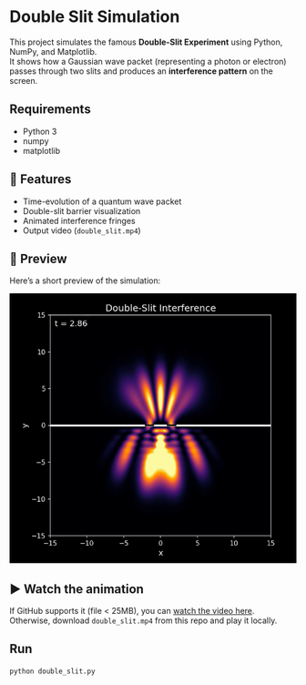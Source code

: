 # Double Slit Simulation

This project simulates the famous **Double-Slit Experiment** using Python, NumPy, and Matplotlib.  
It shows how a Gaussian wave packet (representing a photon or electron) passes through two slits and produces an **interference pattern** on the screen.

## Requirements
- Python 3
- numpy
- matplotlib

## 🔬 Features
- Time-evolution of a quantum wave packet
- Double-slit barrier visualization
- Animated interference fringes
- Output video (`double_slit.mp4`)

## 📸 Preview
Here’s a short preview of the simulation:

![Simulation Screenshot](double_slit.png)

## ▶ Watch the animation
If GitHub supports it (file < 25MB), you can [watch the video here](double_slit.mp4).  
Otherwise, download `double_slit.mp4` from this repo and play it locally.

## Run
```bash
python double_slit.py
